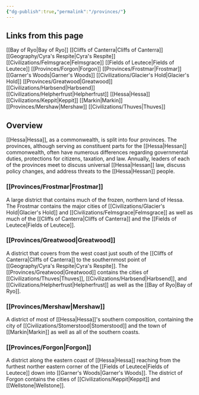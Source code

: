 ```yaml
---
{"dg-publish":true,"permalink":"/provinces/"}
---
```


## Links from this page
[[Bay of Ryo\|Bay of Ryo]]
[[Cliffs of Canterra\|Cliffs of Canterra]]
[[Geography/Cyra's Respite\|Cyra's Respite]]
[[Civilizations/Felmsgrace\|Felmsgrace]]
[[Fields of Leutece\|Fields of Leutece]]
[[Provinces/Forgon\|Forgon]]
[[Provinces/Frostmar\|Frostmar]]
[[Garner's Woods\|Garner's Woods]]
[[Civilizations/Glacier's Hold\|Glacier's Hold]]
[[Provinces/Greatwood\|Greatwood]]
[[Civilizations/Harbsend\|Harbsend]]
[[Civilizations/Helpherfrust\|Helpherfrust]]
[[Hessa\|Hessa]]
[[Civilizations/Keppit\|Keppit]]
[[Markin\|Markin]]
[[Provinces/Mershaw\|Mershaw]]
[[Civilizations/Thuves\|Thuves]]
## Overview
[[Hessa\|Hessa]], as a commonwealth, is split into four provinces. The provinces, although serving as constituent parts for the [[Hessa\|Hessan]] commonwealth, often have numerous differences regarding governmental duties, protections for citizens, taxation, and law. Annually, leaders of each of the provinces meet to discuss universal [[Hessa\|Hessan]] law, discuss policy changes, and address threats to the [[Hessa\|Hessan]] people.
### [[Provinces/Frostmar\|Frostmar]]
A large district that contains much of the frozen, northern land of Hessa. The Frostmar contains the major cities of [[Civilizations/Glacier's Hold\|Glacier's Hold]] and [[Civilizations/Felmsgrace\|Felmsgrace]] as well as much of the [[Cliffs of Canterra\|Cliffs of Canterra]] and the [[Fields of Leutece\|Fields of Leutece]].
### [[Provinces/Greatwood\|Greatwood]]
A district that covers from the west coast just south of the [[Cliffs of Canterra\|Cliffs of Canterra]] to the southernmost point of [[Geography/Cyra's Respite\|Cyra's Respite]]. The [[Provinces/Greatwood\|Greatwood]] contains the cities of [[Civilizations/Thuves\|Thuves]], [[Civilizations/Harbsend\|Harbsend]], and [[Civilizations/Helpherfrust\|Helpherfrust]] as well as the [[Bay of Ryo\|Bay of Ryo]].
### [[Provinces/Mershaw\|Mershaw]]
A district of most of [[Hessa\|Hessa]]'s southern composition, containing the city of [[Civilizations/Stomerstood\|Stomerstood]] and the town of [[Markin\|Markin]] as well as all of the southern coasts.
### [[Provinces/Forgon\|Forgon]]
A district along the eastern coast of [[Hessa\|Hessa]] reaching from the furthest norther eastern corner of the [[Fields of Leutece\|Fields of Leutece]] down into [[Garner's Woods\|Garner's Woods]]. The district of Forgon contains the cities of [[Civilizations/Keppit\|Keppit]] and [[Wellstone\|Wellstone]].